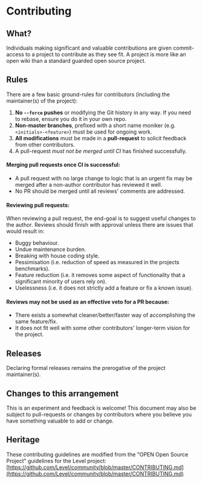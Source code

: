 # Contributing

## What?

Individuals making significant and valuable contributions are given commit-access to a project to contribute as they see fit.
A project is more like an open wiki than a standard guarded open source project.

## Rules

There are a few basic ground-rules for contributors (including the maintainer(s) of the project):

1. **No `--force` pushes** or modifying the Git history in any way. If you need to rebase, ensure you do it in your own repo.
2. **Non-master branches**, prefixed with a short name moniker (e.g. `<initials>-<feature>`) must be used for ongoing work.
3. **All modifications** must be made in a **pull-request** to solicit feedback from other contributors.
4. A pull-request *must not be merged until CI* has finished successfully.

#### Merging pull requests once CI is successful:
- A pull request with no large change to logic that is an urgent fix may be merged after a non-author contributor has reviewed it well.
- No PR should be merged until all reviews' comments are addressed.

#### Reviewing pull requests:
When reviewing a pull request, the end-goal is to suggest useful changes to the author. Reviews should finish with approval unless there are issues that would result in:

- Buggy behaviour.
- Undue maintenance burden.
- Breaking with house coding style.
- Pessimisation (i.e. reduction of speed as measured in the projects benchmarks).
- Feature reduction (i.e. it removes some aspect of functionality that a significant minority of users rely on).
- Uselessness (i.e. it does not strictly add a feature or fix a known issue).

#### Reviews may not be used as an effective veto for a PR because:
- There exists a somewhat cleaner/better/faster way of accomplishing the same feature/fix.
- It does not fit well with some other contributors' longer-term vision for the project.

## Releases

Declaring formal releases remains the prerogative of the project maintainer(s).

## Changes to this arrangement

This is an experiment and feedback is welcome! This document may also be subject to pull-requests or changes by contributors where you believe you have something valuable to add or change.

## Heritage

These contributing guidelines are modified from the "OPEN Open Source Project" guidelines for the Level project: [https://github.com/Level/community/blob/master/CONTRIBUTING.md](https://github.com/Level/community/blob/master/CONTRIBUTING.md)
